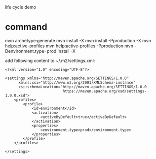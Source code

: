 life cycle demo

# command

mvn archetype:generate
mvn install -X
mvn install -Pproduction -X
mvn help:active-profiles
mvn help:active-profiles -Pproduction
mvn -Denvironment.type=prod install -X

add following content to ~/.m2/settings.xml:
```
<?xml version="1.0" encoding="UTF-8"?>

<settings xmlns="http://maven.apache.org/SETTINGS/1.0.0"
      xmlns:xsi="http://www.w3.org/2001/XMLSchema-instance"
      xsi:schemaLocation="http://maven.apache.org/SETTINGS/1.0.0
                          https://maven.apache.org/xsd/settings-1.0.0.xsd">
    <profiles>
        <profile>
            <id>environment</id>
            <activation>
                <activeByDefault>true</activeByDefault>
            </activation>
            <properties>
                <environment.type>prod</environment.type>
            </properties>
        </profile>
    </profiles>

</settings>
```